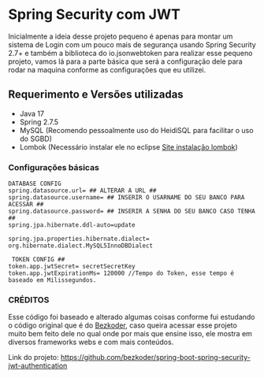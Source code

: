 # Spring Security com JWT
Inicialmente a ideia desse projeto pequeno é apenas para montar um sistema de Login com um pouco mais de segurança usando Spring Security 2.7+ e também a biblioteca do io.jsonwebtoken para realizar esse pequeno projeto, vamos lá para a parte básica que será a configuração dele para rodar na maquina conforme as configurações que eu utilizei.

## Requerimento e Versões utilizadas

 - Java 17
 - Spring 2.7.5
 - MySQL (Recomendo pessoalmente uso do HeidiSQL para facilitar o uso do SGBD)
 - Lombok (Necessário instalar ele no eclipse [Site instalação lombok](https://projectlombok.org))

### Configurações básicas
````
DATABASE CONFIG
spring.datasource.url= ## ALTERAR A URL ##
spring.datasource.username= ## INSERIR O USARNAME DO SEU BANCO PARA ACESSAR ##
spring.datasource.password= ## INSERIR A SENHA DO SEU BANCO CASO TENHA ##
spring.jpa.hibernate.ddl-auto=update

spring.jpa.properties.hibernate.dialect= org.hibernate.dialect.MySQL5InnoDBDialect

 TOKEN CONFIG ##
token.app.jwtSecret= secretSecretKey
token.app.jwtExpirationMs= 120000 //Tempo do Token, esse tempo é baseado em Milissegundos.
````

### CRÉDITOS
Esse código foi baseado e alterado algumas coisas conforme fui estudando o código original que é do [Bezkoder](https://github.com/bezkoder), caso queira acessar esse projeto muito bem feito dele no qual onde por mais que ensine isso, ele mostra em diversos frameworks webs e com mais conteúdos.

Link do projeto: https://github.com/bezkoder/spring-boot-spring-security-jwt-authentication
